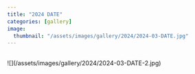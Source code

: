 ```yaml
---
title: "2024 DATE"
categories: [gallery]
image:
  thumbnail: "/assets/images/gallery/2024/2024-03-DATE.jpg"
---
```

<br>
![](/assets/images/gallery/2024/2024-03-DATE-2.jpg)<br><br>
<!-- ![](/assets/images/gallery/2024/2024-03-DATE-3.jpg)<br><br> -->
